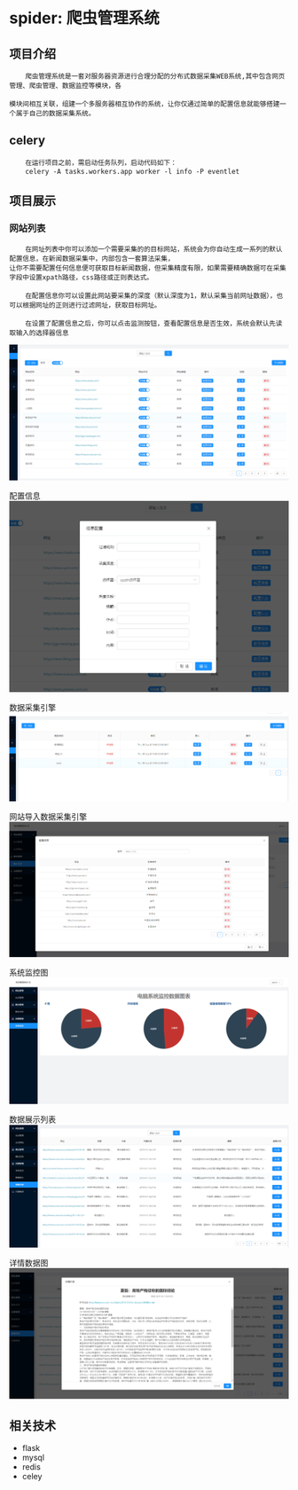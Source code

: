 ﻿# spider: 爬虫管理系统

    
## 项目介绍

        爬虫管理系统是一套对服务器资源进行合理分配的分布式数据采集WEB系统,其中包含网页管理、爬虫管理、数据监控等模块，各
    
    模块间相互关联，组建一个多服务器相互协作的系统，让你仅通过简单的配置信息就能够搭建一个属于自己的数据采集系统。
        
       
## celery

        在运行项目之前，需启动任务队列，启动代码如下：
        celery -A tasks.workers.app worker -l info -P eventlet
        
## 项目展示
### 网站列表
        在网址列表中你可以添加一个需要采集的的目标网站，系统会为你自动生成一系列的默认配置信息，在新闻数据采集中，内部包含一套算法采集，
    让你不需要配置任何信息便可获取目标新闻数据，但采集精度有限，如果需要精确数据可在采集字段中设置xpath路径，css路径或正则表达式。
    
        在配置信息你可以设置此网站要采集的深度（默认深度为1，默认采集当前网址数据），也可以根据网址的正则进行过滤网址，获取目标网址。
        
        在设置了配置信息之后，你可以点击监测按钮，查看配置信息是否生效，系统会默认先读取输入的选择器信息
![Image text](https://raw.githubusercontent.com/Snailwicked/spider_manage/master/images/weblist.png)

配置信息
![Image text](https://raw.githubusercontent.com/Snailwicked/spider_manage/master/images/config.png)


数据采集引擎
![Image text](https://raw.githubusercontent.com/Snailwicked/spider_manage/master/images/spider_engine.png)


网站导入数据采集引擎
![Image text](https://raw.githubusercontent.com/Snailwicked/spider_manage/master/images/import.png)

系统监控图
![Image text](https://raw.githubusercontent.com/Snailwicked/spider_manage/master/images/monitor.png)


数据展示列表
![Image text](https://raw.githubusercontent.com/Snailwicked/spider_manage/master/images/newslist.png)

详情数据图
![Image text](https://raw.githubusercontent.com/Snailwicked/spider_manage/master/images/detailed.png)
## 相关技术

- flask
- mysql
- redis
- celey
